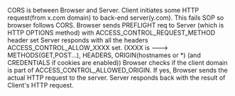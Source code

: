 CORS is between Browser and Server.
Client initiates some HTTP request(from x.com domain) to back-end server(y.com). This fails SOP so browser follows CORS.
Browser sends PREFLIGHT req to Server (which is HTTP OPTIONS method) with ACCESS_CONTROL_REQUEST_METHOD header set
Server responds with all the headers ACCESS_CONTROL_ALLOW_XXXX set. 
      (XXXX is --->  METHODS(GET,POST...), HEADERS, ORIGIN(hostnames or *) (and CREDENTIALS if cookies are enabled))
Browser checks if the client domain is part of ACCESS_CONTROL_ALLOWED_ORIGIN. If yes, Browser sends the actual HTTP request to the server.
Server responds back with the result of Client's HTTP request.
